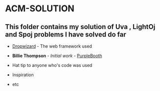
# ACM-SOLUTION

## This folder contains my solution of Uva , LightOj and Spoj problems I have solved do far


* [Dropwizard](http://www.dropwizard.io/1.0.2/docs/) - The web framework used


* **Billie Thompson** - *Initial work* - [PurpleBooth](https://github.com/PurpleBooth)

* Hat tip to anyone who's code was used
* Inspiration
* etc
